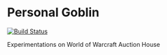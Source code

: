 # Personal Goblin

[![Build Status](https://travis-ci.org/coline-carle/personal-goblin.svg?branch=master)](https://travis-ci.org/coline-carle/personal-goblin)

Experimentations on World of Warcraft Auction House
